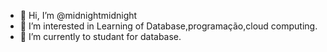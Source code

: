 - 👋 Hi, I’m @midnightmidnight
- 👀 I’m interested in Learning of Database,programação,cloud computing.
- 🌱 I’m currently to  studant for database.

<!---
midnightmidnight/midnightmidnight is a ✨ special ✨ repository because its `README.md` (this file) appears on your GitHub profile.
You can click the Preview link to take a look at your changes.
--->
